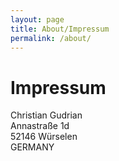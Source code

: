 ```yaml
---
layout: page
title: About/Impressum
permalink: /about/
---
```


# Impressum

Christian Gudrian<br>
Annastraße 1d<br>
52146 Würselen<br>
GERMANY
